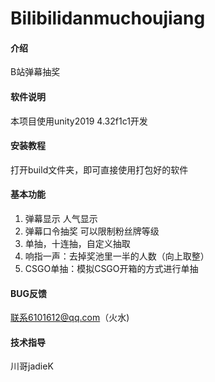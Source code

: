# Bilibilidanmuchoujiang

#### 介绍
B站弹幕抽奖

#### 软件说明
本项目使用unity2019 4.32f1c1开发


#### 安装教程

打开build文件夹，即可直接使用打包好的软件

#### 基本功能

1.  弹幕显示 人气显示
2.  弹幕口令抽奖 可以限制粉丝牌等级
3.  单抽，十连抽，自定义抽取
4.  响指一声：去掉奖池里一半的人数（向上取整）
5.  CSGO单抽：模拟CSGO开箱的方式进行单抽

#### BUG反馈

联系6101612@qq.com（火水)

#### 技术指导

川哥jadieK
